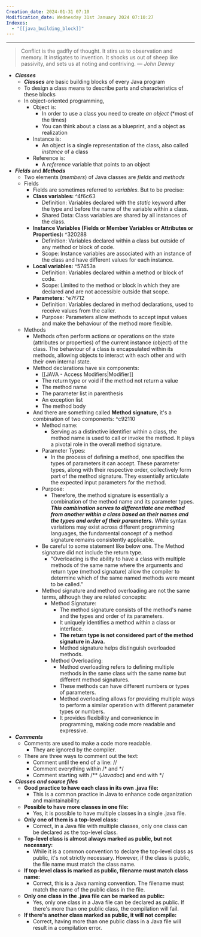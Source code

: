 ```yaml
---
Creation_date: 2024-01-31 07:10
Modification_date: Wednesday 31st January 2024 07:10:27
Indexes:
  - "[[java_building_block]]"
---
```



----

> Conflict is the gadfly of thought. It stirs us to observation and memory. It instigates to invention. It shocks us out of sheep like passivity, and sets us at noting and contriving.
> — <cite>John Dewey</cite>

- ***Classes***
	- ***Classes*** are basic building blocks of every Java program
	- To design a class means to describe parts and characteristics of these blocks 
	- In object-oriented programming,
		- Object is: 
			- In order to use a class you need to create *an object* (*most of the times)
			- You can think about a class as a blueprint, and a object as realization
		- Instance is:
			- An object is a single representation of the class, also called *instance* of a class
		- Reference is:
			- A *reference* variable that points to an object
- ***Fields*** and ***Methods***
	- Two elements (*members*) of Java classes are *fields* and *methods*
	- Fields
		- Fields are sometimes referred to *variables*. But to be precise:
		- **Class variables:** ^4f6c63
			- Definition: Variables declared with the *static* keyword after the type and before the name of the variable within a class.
			- Shared Data: Class variables are shared by all instances of the class.
		- **Instance Variables (Fields or Member Variables or Attributes or Properties):** ^320288
			- Definition: Variables declared within a class but outside of any method or block of code.
			- Scope: Instance variables are associated with an instance of the class and have different values for each instance.
		- **Local variables:** ^57453a
			- Definition: Variables declared within a method or block of code.
			- Scope: Limited to the method or block in which they are declared and are not accessible outside that scope.
		- **Parameters:** ^e7f712
			- Definition: Variables declared in method declarations, used to receive values from the caller.
			- Purpose: Parameters allow methods to accept input values and make the behaviour of the method more flexible.
	- Methods
		- Methods often perform actions or operations on the state (attributes or properties) of the current instance (object) of the class. The behaviour of a class is encapsulated within its methods, allowing objects to interact with each other and with their own internal state.
		- Method declarations have six components:
			- [[JAVA - Access Modifiers|Modifier]]
			- The return type or void if the method not return a value
			- The method name
			- The parameter list in parenthesis
			- An exception list
			- The method body
		- And there are something called **Method signature**, it's a combination of two components: ^c92110
			- Method name: 
				- Serving as a distinctive identifier within a class, the method name is used to call or invoke the method. It plays a pivotal role in the overall method signature.
			- Parameter Types:
				- In the process of defining a method, one specifies the types of parameters it can accept. These parameter types, along with their respective order, collectively form part of the method signature. They essentially articulate the expected input parameters for the method.
			- Purpose:
				- Therefore, the method signature is essentially a combination of the method name and its parameter types. ***This combination serves to differentiate one method from another within a class based on their names and the types and order of their parameters.*** While syntax variations may exist across different programming languages, the fundamental concept of a method signature remains consistently applicable.
			-  Be careful to some statement like below one. The Method signature did not include the return type.
				- "Overloading is the ability to have a class with multiple methods of the same name where the arguments and return type (method signature) allow the compiler to determine which of the same named methods were meant to be called."
			- Method signature and method overloading are not the same terms, although they are related concepts:
				- Method Signature:
					- The method signature consists of the method's name and the types and order of its parameters.
					- It uniquely identifies a method within a class or interface.
					- **The return type is not considered part of the method signature in Java.**
					- Method signature helps distinguish overloaded methods.
				- Method Overloading:
					- Method overloading refers to defining multiple methods in the same class with the same name but different method signatures.
					- These methods can have different numbers or types of parameters.
					- Method overloading allows for providing multiple ways to perform a similar operation with different parameter types or numbers.
					- It provides flexibility and convenience in programming, making code more readable and expressive.
- ***Comments***
	- Comments are used to make a code more readable.
		- They are ignored by the compiler.
	- There are three ways to comment out the text:
		- Comment until the end of a line: //
		- Comment everything within /* and \*/
		- Comment starting with /** (*Javadoc*) and end with \*/
- ***Classes and source files***
	- **Good practice to have each class in its own .java file:**
	    - This is a common practice in Java to enhance code organization and maintainability.
	- **Possible to have more classes in one file:**
	    - Yes, it is possible to have multiple classes in a single .java file.
	- **Only one of them is a top-level class:**
	    - Correct, in a Java file with multiple classes, only one class can be declared as the top-level class.
	- **Top-level class is almost always marked as public, but not necessary:**
	    - While it is a common convention to declare the top-level class as public, it's not strictly necessary. However, if the class is public, the file name must match the class name.
	- **If top-level class is marked as public, filename must match class name:**
	    - Correct, this is a Java naming convention. The filename must match the name of the public class in the file.
	- **Only one class in the .java file can be marked as public:**
	    - Yes, only one class in a Java file can be declared as public. If there's more than one public class, the compilation will fail.
	- **If there's another class marked as public, it will not compile:**
	    - Correct, having more than one public class in a Java file will result in a compilation error.